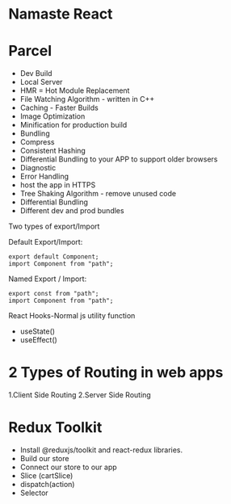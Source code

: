 # Namaste React

# Parcel

- Dev Build
- Local Server
- HMR = Hot Module Replacement
- File Watching Algorithm - written in C++
- Caching - Faster Builds
- Image Optimization
- Minification for production build
- Bundling
- Compress
- Consistent Hashing
- Differential Bundling to your APP to support older browsers
- Diagnostic
- Error Handling
- host the app in HTTPS
- Tree Shaking Algorithm - remove unused code
- Differential Bundling
- Different dev and prod bundles

Two types of export/Import

Default Export/Import:

    export default Component;
    import Component from "path";

Named Export / Import:

    export const from "path";
    import Component from "path";

React Hooks-Normal js utility function

- useState()
- useEffect()

# 2 Types of Routing in web apps

1.Client Side Routing
2.Server Side Routing

# Redux Toolkit

- Install @reduxjs/toolkit and react-redux libraries.
- Build our store
- Connect our store to our app
- Slice (cartSlice)
- dispatch(action)
- Selector
